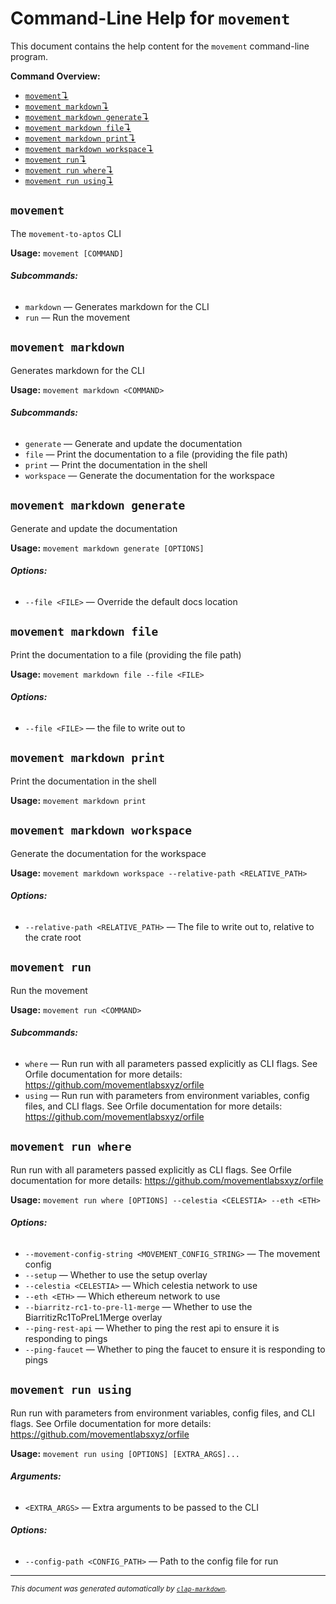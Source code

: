# Command-Line Help for `movement`

This document contains the help content for the `movement` command-line program.

**Command Overview:**

* [`movement`↴](#movement)
* [`movement markdown`↴](#movement-markdown)
* [`movement markdown generate`↴](#movement-markdown-generate)
* [`movement markdown file`↴](#movement-markdown-file)
* [`movement markdown print`↴](#movement-markdown-print)
* [`movement markdown workspace`↴](#movement-markdown-workspace)
* [`movement run`↴](#movement-run)
* [`movement run where`↴](#movement-run-where)
* [`movement run using`↴](#movement-run-using)

## `movement`

The `movement-to-aptos` CLI

**Usage:** `movement [COMMAND]`

###### **Subcommands:**

* `markdown` — Generates markdown for the CLI
* `run` — Run the movement



## `movement markdown`

Generates markdown for the CLI

**Usage:** `movement markdown <COMMAND>`

###### **Subcommands:**

* `generate` — Generate and update the documentation
* `file` — Print the documentation to a file (providing the file path)
* `print` — Print the documentation in the shell
* `workspace` — Generate the documentation for the workspace



## `movement markdown generate`

Generate and update the documentation

**Usage:** `movement markdown generate [OPTIONS]`

###### **Options:**

* `--file <FILE>` — Override the default docs location



## `movement markdown file`

Print the documentation to a file (providing the file path)

**Usage:** `movement markdown file --file <FILE>`

###### **Options:**

* `--file <FILE>` — the file to write out to



## `movement markdown print`

Print the documentation in the shell

**Usage:** `movement markdown print`



## `movement markdown workspace`

Generate the documentation for the workspace

**Usage:** `movement markdown workspace --relative-path <RELATIVE_PATH>`

###### **Options:**

* `--relative-path <RELATIVE_PATH>` — The file to write out to, relative to the crate root



## `movement run`

Run the movement

**Usage:** `movement run <COMMAND>`

###### **Subcommands:**

* `where` — Run run with all parameters passed explicitly as CLI flags. See Orfile documentation for more details: <https://github.com/movementlabsxyz/orfile>
* `using` — Run run with parameters from environment variables, config files, and CLI flags. See Orfile documentation for more details: <https://github.com/movementlabsxyz/orfile>



## `movement run where`

Run run with all parameters passed explicitly as CLI flags. See Orfile documentation for more details: <https://github.com/movementlabsxyz/orfile>

**Usage:** `movement run where [OPTIONS] --celestia <CELESTIA> --eth <ETH>`

###### **Options:**

* `--movement-config-string <MOVEMENT_CONFIG_STRING>` — The movement config
* `--setup` — Whether to use the setup overlay
* `--celestia <CELESTIA>` — Which celestia network to use
* `--eth <ETH>` — Which ethereum network to use
* `--biarritz-rc1-to-pre-l1-merge` — Whether to use the BiarritizRc1ToPreL1Merge overlay
* `--ping-rest-api` — Whether to ping the rest api to ensure it is responding to pings
* `--ping-faucet` — Whether to ping the faucet to ensure it is responding to pings



## `movement run using`

Run run with parameters from environment variables, config files, and CLI flags. See Orfile documentation for more details: <https://github.com/movementlabsxyz/orfile>

**Usage:** `movement run using [OPTIONS] [EXTRA_ARGS]...`

###### **Arguments:**

* `<EXTRA_ARGS>` — Extra arguments to be passed to the CLI

###### **Options:**

* `--config-path <CONFIG_PATH>` — Path to the config file for run



<hr/>

<small><i>
    This document was generated automatically by
    <a href="https://crates.io/crates/clap-markdown"><code>clap-markdown</code></a>.
</i></small>
